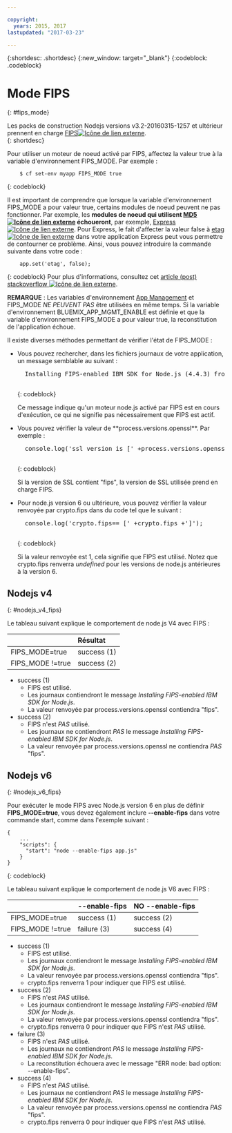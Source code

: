 ```yaml
---

copyright:
  years: 2015, 2017
lastupdated: "2017-03-23"

---
```


{:shortdesc: .shortdesc}
{:new_window: target="_blank"}
{:codeblock: .codeblock}

# Mode FIPS
{: #fips_mode}

Les packs de construction Nodejs versions v3.2-20160315-1257 et ultérieur prennent en charge [FIPS![Icône de lien externe](../../icons/launch-glyph.svg "External link icon")](https://en.wikipedia.org/wiki/Federal_Information_Processing_Standards).    
{: shortdesc}

Pour utiliser un moteur de noeud activé par FIPS, affectez la valeur true à la variable d'environnement FIPS_MODE.
Par exemple :

```
    $ cf set-env myapp FIPS_MODE true
```
{: codeblock}

Il est important de comprendre que lorsque la variable d'environnement FIPS_MODE a pour valeur true, certains modules de noeud peuvent ne pas fonctionner.  Par exemple, les **modules de noeud qui utilisent [MD5 ![Icône de lien externe](../../icons/launch-glyph.svg "External link icon")](https://en.wikipedia.org/wiki/MD5) échoueront**, par exemple, [Express![Icône de lien externe](../../icons/launch-glyph.svg "External link icon")](http://expressjs.com/). Pour Express, le fait d'affecter la valeur false à [etag![Icône de lien externe](../../icons/launch-glyph.svg "External link icon")](http://expressjs.com/en/api.html) dans votre application Express peut vous permettre de contourner ce problème. Ainsi, vous pouvez introduire la commande suivante dans votre code :
```
    app.set('etag', false);
```
{: codeblock}
Pour plus d'informations, consultez cet [article (post) stackoverflow ![Icône de lien externe](../../icons/launch-glyph.svg "External link icon")](http://stackoverflow.com/questions/15191511/disable-etag-header-in-express-node-js).

**REMARQUE** : Les variables d'environnement [App Management](/docs/manageapps/app_mng.html) et FIPS_MODE *NE PEUVENT PAS* être utilisées en même temps.  Si la variable d'environnement BLUEMIX_APP_MGMT_ENABLE est définie et que la variable d'environnement FIPS_MODE a pour valeur true, la reconstitution de l'application échoue.

Il existe diverses méthodes permettant de vérifier l'état de FIPS_MODE :
<ul>
<li> Vous pouvez rechercher, dans les fichiers journaux de votre application, un message semblable au suivant :    

  <pre>
  Installing FIPS-enabled IBM SDK for Node.js (4.4.3) from cache
  </pre>
  {: codeblock}

Ce message indique qu'un moteur node.js activé par FIPS est en cours d'exécution, ce qui ne signifie pas nécessairement que FIPS est actif.
</li>

<li> Vous pouvez vérifier la valeur de **process.versions.openssl**. Par exemple :

  <pre>
  console.log('ssl version is [' +process.versions.openssl +']');
  </pre>
  {: codeblock}

Si la version de SSL contient "fips", la version de SSL utilisée prend en charge FIPS.  
</li>

<li> Pour node.js version 6 ou ultérieure, vous pouvez vérifier la valeur renvoyée par crypto.fips dans du code tel que le suivant :

  <pre>
  console.log('crypto.fips== [' +crypto.fips +']');
  </pre>
  {: codeblock}

Si la valeur renvoyée est 1, cela signifie que FIPS est utilisé. Notez que crypto.fips renverra *undefined* pour les versions de node.js antérieures à la version 6.
</li>
</ul>

## Nodejs v4
{: #nodejs_v4_fips}

Le tableau suivant explique le comportement de node.js V4 avec FIPS :

|                 | Résultat        |
| :-------------- | :------------ |
|FIPS_MODE=true   |success (1)    |
|FIPS_MODE !=true |success (2)    |

* success (1)
  * FIPS est utilisé.
  * Les journaux contiendront le message *Installing FIPS-enabled IBM SDK for Node.js*.
  * La valeur renvoyée par process.versions.openssl contiendra "fips".
* success (2)
  * FIPS n'est *PAS* utilisé.
  * Les journaux ne contiendront *PAS* le message *Installing FIPS-enabled IBM SDK for Node.js*.
  * La valeur renvoyée par process.versions.openssl ne contiendra *PAS* "fips".

## Nodejs v6
{: #nodejs_v6_fips}

Pour exécuter le mode FIPS avec Node.js version 6 en plus de définir **FIPS_MODE=true**, vous devez également inclure **--enable-fips** dans votre commande start, comme dans l'exemple suivant :
```
{
    ...   
    "scripts": {
      "start": "node --enable-fips app.js"
    }
}
```
{: codeblock}

Le tableau suivant explique le comportement de node.js V6 avec FIPS :

|                 |--enable-fips  |NO --enable-fips |
| :-------------- | :------------ | :-------------- |
|FIPS_MODE=true   |success (1)    |success (2)      |
|FIPS_MODE !=true |failure (3)    |success (4)      |

* success (1)
  * FIPS est utilisé.
  * Les journaux contiendront le message *Installing FIPS-enabled IBM SDK for Node.js*.
  * La valeur renvoyée par process.versions.openssl contiendra "fips".
  * crypto.fips renverra 1 pour indiquer que FIPS est utilisé.
* success (2)
  * FIPS n'est *PAS* utilisé.
  * Les journaux contiendront le message *Installing FIPS-enabled IBM SDK for Node.js*.
  * La valeur renvoyée par process.versions.openssl contiendra "fips".
  * crypto.fips renverra 0 pour indiquer que FIPS n'est *PAS* utilisé.
* failure (3)
  * FIPS n'est *PAS* utilisé.
  * Les journaux ne contiendront *PAS* le message *Installing FIPS-enabled IBM SDK for Node.js*.
  * La reconstitution échouera avec le message "ERR node: bad option: --enable-fips".
* success (4)
  * FIPS n'est *PAS* utilisé.
  * Les journaux ne contiendront *PAS* le message *Installing FIPS-enabled IBM SDK for Node.js*.
  * La valeur renvoyée par process.versions.openssl ne contiendra *PAS* "fips".
  * crypto.fips renverra 0 pour indiquer que FIPS n'est *PAS* utilisé.
